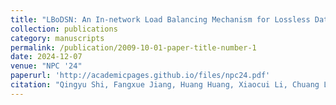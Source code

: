 ```yaml
---
title: "LBoDSN: An In-network Load Balancing Mechanism for Lossless Data Center Networks Based on Direct Switch Notification"
collection: publications
category: manuscripts
permalink: /publication/2009-10-01-paper-title-number-1
date: 2024-12-07
venue: "NPC '24"
paperurl: 'http://academicpages.github.io/files/npc24.pdf'
citation: "Qingyu Shi, Fangxue Jiang, Huang Huang, Xiaocui Li, Chuang Li*, Wenzhi Cao, and Limei Liu. LBoDSN: An In-network Load Balancing Mechanism for Lossless Data Center Networks Based on Direct Switch Notification. In Proceedings of the IFIP International Conference on Network and Parallel Computing (NPC '24), Haikou, China."
---
```


